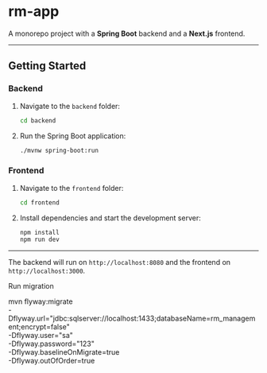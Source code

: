 # **rm-app**

A monorepo project with a **Spring Boot** backend and a **Next.js** frontend.

---

## **Getting Started**

### **Backend**

1. Navigate to the `backend` folder:
   ```bash
   cd backend
   ```
2. Run the Spring Boot application:
   ```bash
   ./mvnw spring-boot:run
   ```

### **Frontend**

1. Navigate to the `frontend` folder:
   ```bash
   cd frontend
   ```
2. Install dependencies and start the development server:
   ```bash
   npm install
   npm run dev
   ```

---

The backend will run on `http://localhost:8080` and the frontend on `http://localhost:3000`.

Run migration

mvn flyway:migrate \
-Dflyway.url="jdbc:sqlserver://localhost:1433;databaseName=rm_management;encrypt=false" \
-Dflyway.user="sa" \
-Dflyway.password="123" \
-Dflyway.baselineOnMigrate=true \
-Dflyway.outOfOrder=true
